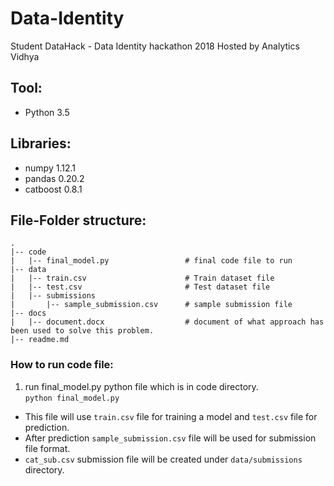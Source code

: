 # Data-Identity
Student DataHack - Data Identity hackathon 2018 Hosted by Analytics Vidhya 

## Tool:
- Python 3.5

## Libraries:
- numpy 1.12.1
- pandas 0.20.2
- catboost 0.8.1

## File-Folder structure:
```
.
|-- code
|   |-- final_model.py                 # final code file to run
|-- data
|   |-- train.csv                      # Train dataset file
|   |-- test.csv                       # Test dataset file
|   |-- submissions
|       |-- sample_submission.csv      # sample submission file
|-- docs
|   |-- document.docx                  # document of what approach has been used to solve this problem.
|-- readme.md
```

### How to run code file:
1. run final_model.py python file which is in code directory.<br>
   <code>python final_model.py</code>

- This file will use <code>train.csv</code> file for training a model and <code>test.csv</code> file for prediction.
- After prediction <code>sample_submission.csv</code> file will be used for submission file format.
- <code>cat_sub.csv</code> submission file will be created under <code>data/submissions</code> directory.
